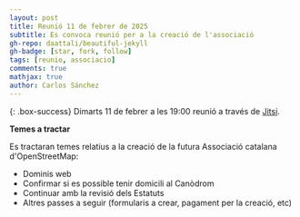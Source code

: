 ```yaml
---
layout: post
title: Reunió 11 de febrer de 2025
subtitle: Es convoca reunió per a la creació de l'associació
gh-repo: daattali/beautiful-jekyll
gh-badge: [star, fork, follow]
tags: [reunio, associacio]
comments: true
mathjax: true
author: Carlos Sánchez
---
```


{: .box-success}
Dimarts 11 de febrer a les 19:00 reunió a través de [Jitsi](https://meet.jit.si/moderated/bf9d45f5cd616d29bb061538114dcfe3627065efe65cd9d28263e8a23a74c789).


**Temes a tractar**

Es tractaran temes relatius a la creació de la futura Associació catalana d'OpenStreetMap:
- Dominis web
- Confirmar si es possible tenir domicili al Canòdrom
- Continuar amb la revisió dels Estatuts
- Altres passes a seguir (formularis a crear, pagament per la creació, etc)
